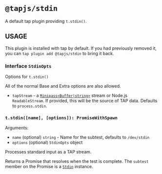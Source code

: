# `@tapjs/stdin`

A default tap plugin providing `t.stdin()`.

## USAGE

This plugin is installed with tap by default. If you had
previously removed it, you can `tap plugin add @tapjs/stdin` to
bring it back.

### Interface `StdinOpts`

Options for `t.stdin()`

All of the normal Base and Extra options are also allowed.

- `tapStream` - a
  [`Minipass<Buffer|string>`](https://isaacs.github.io/minipass/)
  stream or Node.js `ReadableStream`. If provided, this will be
  the source of TAP data. Defaults to `process.stdin`.

### `t.stdin([name], [options]): PromiseWithSpawn`

Arguments:

- `name` (optional) `string` - Name for the subtest, defaults to
  `/dev/stdin`
- `options` (optional) `StdinOpts` object

Processes standard input as a TAP stream.

Returns a Promise that resolves when the test is complete. The
`subtest` member on the Promise is a
[`Stdin`](https://tapjs.github.io/tapjs/classes/_tapjs_core.stdin.Stdin.html)
instance.
